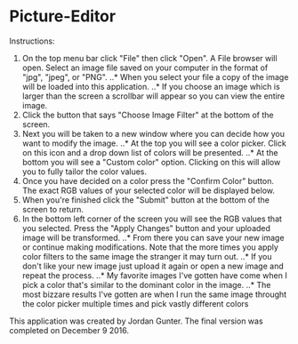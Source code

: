 # Picture-Editor
Instructions:
1. On the top menu bar click "File" then click "Open". A File browser will open. Select an image file saved on your computer in the format of "jpg", "jpeg", or "PNG". 
..* When you select your file a copy of the image will be loaded into this application.
..* If you choose an image which is larger than the screen a scrollbar will appear so you can view the entire image.   
2. Click the button that says "Choose Image Filter" at the bottom of the screen.
3. Next you will be taken to a new window where you can decide how you want to modify the image. 
..* At the top you will see a color picker. Click on this icon and a drop down list of colors will be presented. 
..* At the bottom you will see a "Custom color" option. Clicking on this will allow you to fully tailor the color values. 
4. Once you have decided on a color press the "Confirm Color" button. The exact RGB values of your selected color will be displayed below. 
5. When you're finished click the "Submit" button at the bottom of the screen to return.
6. In the bottom left corner of the screen you will see the RGB values that you selected. Press the "Apply Changes" button and your uploaded image will be transformed. 
..* From there you can save your new image or continue making modifications. Note that the more times you apply color filters to the same image the stranger it may turn out.
..* If you don't like your new image just upload it again or open a new image and repeat the process. 
..* My favorite images I've gotten have come when I pick a color that's similar to the dominant color in the image. 
..* The most bizzare results I've gotten are when I run the same image throught the color picker multiple times and pick vastly different colors
     
     
This application was created by Jordan Gunter. The final version was completed on December 9 2016.  
